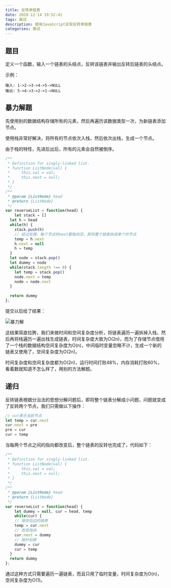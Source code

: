 ```yaml
---
title: 反转单链表
date: 2020-12-14 19:52:41
tags: 面试
description: 使用JavaScript实现反转单链表
categories: 面试
---
```


## 题目

定义一个函数，输入一个链表的头结点，反转该链表并输出反转后链表的头结点。

示例：

```
输入: 1->2->3->4->5->NULL
输出: 5->4->3->2->1->NULL
```

## 暴力解题

先使用别的数据结构存储所有的元素，然后再遍历该数据类型一次，为新链表添加节点。

使用栈非常好解决，将所有的节点依次入栈，然后依次出栈，生成一个节点。

由于栈的特性，先进后出后，所有的元素会自然被倒序。

``` js
/**
 * Definition for singly-linked list.
 * function ListNode(val) {
 *     this.val = val;
 *     this.next = null;
 * }
 */
/**
 * @param {ListNode} head
 * @return {ListNode}
 */
var reverseList = function(head) {
	let stack = []
  let h = head
  while(h) {
    stack.push(h)
    // 经过处理，每个节点的next都指向空，即将整个链表拆成单个的节点
    temp = h.next
    h.next = null
    h = temp
  }
  let node = stack.pop()
  let dummy = node
  while(stack.length !== 0) {
    let temp = stack.pop()
    node.next = temp
    node = node.next
  }
  
  return dummy
};
```

提交以后给了结果：

![暴力解](image-20201216210951010.png)

这结果简直拉胯，我们来做时间和空间复杂度分析，将链表遍历一遍拆掉入栈，然后再将栈遍历一遍出栈生成链表，时间复杂度大致为O(2n)，而为了存储节点借用了一个栈的数据结构空间复杂度为O(n)，中间临时变量忽略不计，生成一个新的链表又使用了，空间复杂度为O(2n)。

时间复杂度和空间复杂度都为O(2n)，运行时间打败48%，内存消耗打败60%，看着数就知道不怎么样了，用别的方法解题。

## 递归

反转链表根据分治法的思想分解问题后，即将整个链表分解成小问题，问题就变成了反转两个节点，我们只需做以下操作：

``` js
// cur表示当前节点
let temp = cur.next
cur.next = pre
pre = cur
cur = temp
```

当每两个节点之间的指向都改变后，整个链表的反转也完成了，代码如下：

``` js
/**
 * Definition for singly-linked list.
 * function ListNode(val) {
 *     this.val = val;
 *     this.next = null;
 * }
 */
/**
 * @param {ListNode} head
 * @return {ListNode}
 */
var reverseList = function(head) {
	let dummy = null, cur = head, temp
	while(cur) {
    // 保存后边的链表
    temp = cur.next
    // 改变指向
    cur.next = dummy
    // 指针后移
    dummy = cur
    cur = temp
  }
  return dummy
};
```

通过这种方式只需要遍历一遍链表，而且只用了临时变量，时间复杂度为O(n)，空间复杂度为O(1)。
